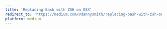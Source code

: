 ```yaml
---
title: 'Replacing Bash with ZSH on OSX'
redirect_to: 'https://medium.com/@dannysmith/replacing-bash-with-zsh-on-osx-9d88d9d7eaa5'
platform: medium
---
```

